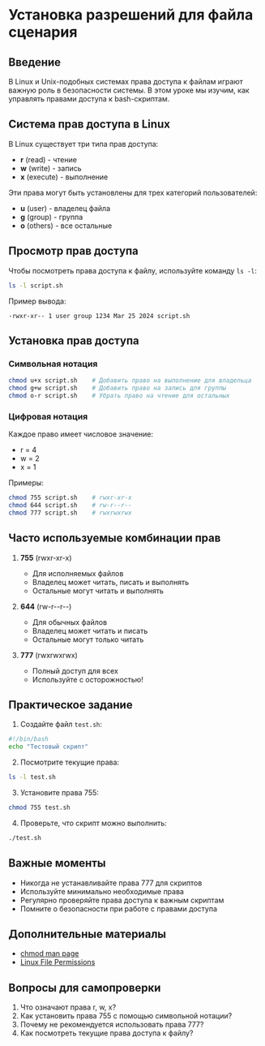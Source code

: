 # Установка разрешений для файла сценария

## Введение

В Linux и Unix-подобных системах права доступа к файлам играют важную роль в безопасности системы. В этом уроке мы изучим, как управлять правами доступа к bash-скриптам.

## Система прав доступа в Linux

В Linux существует три типа прав доступа:
- **r** (read) - чтение
- **w** (write) - запись
- **x** (execute) - выполнение

Эти права могут быть установлены для трех категорий пользователей:
- **u** (user) - владелец файла
- **g** (group) - группа
- **o** (others) - все остальные

## Просмотр прав доступа

Чтобы посмотреть права доступа к файлу, используйте команду `ls -l`:

```bash
ls -l script.sh
```

Пример вывода:
```
-rwxr-xr-- 1 user group 1234 Mar 25 2024 script.sh
```

## Установка прав доступа

### Символьная нотация

```bash
chmod u+x script.sh    # Добавить право на выполнение для владельца
chmod g+w script.sh    # Добавить право на запись для группы
chmod o-r script.sh    # Убрать право на чтение для остальных
```

### Цифровая нотация

Каждое право имеет числовое значение:
- r = 4
- w = 2
- x = 1

Примеры:
```bash
chmod 755 script.sh    # rwxr-xr-x
chmod 644 script.sh    # rw-r--r--
chmod 777 script.sh    # rwxrwxrwx
```

## Часто используемые комбинации прав

1. **755** (rwxr-xr-x)
   - Для исполняемых файлов
   - Владелец может читать, писать и выполнять
   - Остальные могут читать и выполнять

2. **644** (rw-r--r--)
   - Для обычных файлов
   - Владелец может читать и писать
   - Остальные могут только читать

3. **777** (rwxrwxrwx)
   - Полный доступ для всех
   - Используйте с осторожностью!

## Практическое задание

1. Создайте файл `test.sh`:
```bash
#!/bin/bash
echo "Тестовый скрипт"
```

2. Посмотрите текущие права:
```bash
ls -l test.sh
```

3. Установите права 755:
```bash
chmod 755 test.sh
```

4. Проверьте, что скрипт можно выполнить:
```bash
./test.sh
```

## Важные моменты

- Никогда не устанавливайте права 777 для скриптов
- Используйте минимально необходимые права
- Регулярно проверяйте права доступа к важным скриптам
- Помните о безопасности при работе с правами доступа

## Дополнительные материалы

- [chmod man page](https://man7.org/linux/man-pages/man1/chmod.1.html)
- [Linux File Permissions](https://wiki.archlinux.org/title/File_permissions_and_attributes)

## Вопросы для самопроверки

1. Что означают права r, w, x?
2. Как установить права 755 с помощью символьной нотации?
3. Почему не рекомендуется использовать права 777?
4. Как посмотреть текущие права доступа к файлу? 